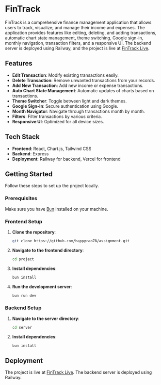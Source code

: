 # FinTrack

FinTrack is a comprehensive finance management application that allows users to track, visualize, and manage their income and expenses. The application provides features like editing, deleting, and adding transactions, automatic chart state management, theme switching, Google sign-in, monthly navigation, transaction filters, and a responsive UI. The backend server is deployed using Railway, and the project is live at [FinTrack Live](https://codolio-three.vercel.app).

## Features

- **Edit Transaction**: Modify existing transactions easily.
- **Delete Transaction**: Remove unwanted transactions from your records.
- **Add New Transaction**: Add new income or expense transactions.
- **Auto Chart State Management**: Automatic updates of charts based on transactions.
- **Theme Switcher**: Toggle between light and dark themes.
- **Google Sign-in**: Secure authentication using Google.
- **Month Navigator**: Navigate through transactions month by month.
- **Filters**: Filter transactions by various criteria.
- **Responsive UI**: Optimized for all device sizes.

## Tech Stack

- **Frontend**: React, Chart.js, Tailwind CSS
- **Backend**: Express
- **Deployment**: Railway for backend, Vercel for frontend

## Getting Started

Follow these steps to set up the project locally.

### Prerequisites

Make sure you have [Bun](https://bun.sh/) installed on your machine.

### Frontend Setup

1. **Clone the repository**:
   ```bash
   git clone https://github.com/happyrao78/assignment.git
   ```

2. **Navigate to the frontend directory**:
   ```bash
   cd project
   ```

3. **Install dependencies**:
   ```bash
   bun install
   ```

4. **Run the development server**:
   ```bash
   bun run dev
   ```

### Backend Setup

1. **Navigate to the server directory**:
   ```bash
   cd server
   ```

2. **Install dependencies**:
   ```bash
   bun install
   ```

## Deployment

The project is live at [FinTrack Live](https://codolio-three.vercel.app). The backend server is deployed using Railway.
